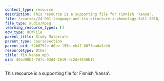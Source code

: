 ```yaml
---
content_type: resource
description: This resource is a supporting file for Finnish 'kansa'.
file: /courses/24-901-language-and-its-structure-i-phonology-fall-2010/40ad98b37dfc03d42619dc2de3536b12_fin_kansa.mp3
file_type: audio/mpeg
learning_resource_types: []
ocw_type: OCWFile
parent_title: Study Materials
parent_type: CourseSection
parent_uid: 52b0792e-d6ee-155e-eb47-087fbada3cb6
resourcetype: Other
title: fin_kansa.mp3
uid: 40ad98b3-7dfc-03d4-2619-dc2de3536b12
---
```

This resource is a supporting file for Finnish 'kansa'.
